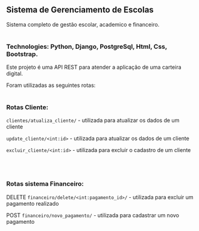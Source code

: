 <h2>Sistema de Gerenciamento de Escolas</h2>

Sistema completo de gestão escolar, academico e financeiro.
<br>
<br>
<h3>Technologies: Python, Django, PostgreSql, Html, Css, Bootstrap.</h3>

Este projeto é uma API REST para atender a aplicação de uma carteira digital.

Foram utilizadas as seguintes rotas:
<br>
<br>
<h3>Rotas Cliente:</h3>

`clientes/atualiza_cliente/` - utilizada para atualizar os dados de um cliente

`update_cliente/<int:id>` - utilizada para atualizar os dados de um cliente

`excluir_cliente/<int:id>` - utilizada para excluir o cadastro de um cliente

<br>
<br>
<h3>Rotas sistema Financeiro:</h3>

DELETE `financeiro/delete/<int:pagamento_id>/` - utilizada para excluir um pagamento realizado

POST `financeiro/novo_pagamento/` - utilizada para cadastrar um novo pagamento 
<br>




